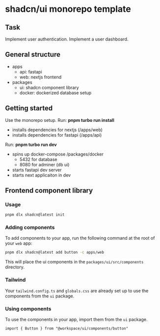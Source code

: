 # shadcn/ui monorepo template

## Task
Implement user authentication.
Implement a user dashboard.



## General structure
- apps
    - api: fastapi
    - web: nextjs frontend
- packages
    - ui: shadcn component library
    - docker: dockerized database setup 

## Getting started
Use the monorepo setup. 
Run: **pnpm turbo run install**  
- installs dependencies for nextjs (/apps/web)
- installs dependencies for fastapi (/apps/api)

Run: **pnpm turbo run dev** 
- spins up docker-compose /packages/docker
    - 5432 for database
    - 8080 for adminer (db ui)
- starts fastapi dev server
- starts next applicaiton in dev
 

## Frontend component library
### Usage

```bash
pnpm dlx shadcn@latest init
```

### Adding components

To add components to your app, run the following command at the root of your `web` app:

```bash
pnpm dlx shadcn@latest add button -c apps/web
```

This will place the ui components in the `packages/ui/src/components` directory.

### Tailwind

Your `tailwind.config.ts` and `globals.css` are already set up to use the components from the `ui` package.

### Using components

To use the components in your app, import them from the `ui` package.

```tsx
import { Button } from "@workspace/ui/components/button"
```



